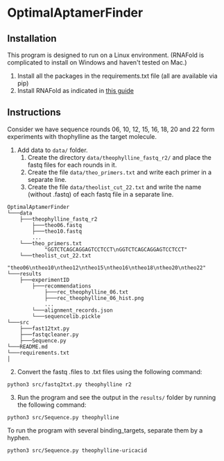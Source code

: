 # OptimalAptamerFinder

## Installation
This program is designed to run on a Linux environment. (RNAFold is complicated to install on Windows and haven't tested on Mac.)
1. Install all the packages in the requirements.txt file (all are available via pip)
2. Install RNAFold as indicated in [this guide](https://algosb2019.sciencesconf.org/data/RNAtutorial.pdf)

## Instructions
 Consider we have sequence rounds 06, 10, 12, 15, 16, 18, 20 and 22 form experiments with thophylline as the target molecule.
 
1. Add data to `data/` folder.
   1. Create the directory `data/theophylline_fastq_r2/` and place the fastq files for each rounds in it.
   2. Create the file `data/theo_primers.txt` and write each primer in a separate line.
   3. Create the file `data/theolist_cut_22.txt` and write the name (without .fastq) of each fastq file in a separate line.
```
OptimalAptamerFinder
└───data
    ├───theophylline_fastq_r2
        ├───theo06.fastq
        ├───theo10.fastq
        ...
    └───theo_primers.txt
            "GGTCTCAGCAGGAGTCCTCCT\nGGTCTCAGCAGGAGTCCTCCT"
    └───theolist_cut_22.txt
            "theo06\ntheo10\ntheo12\ntheo15\ntheo16\ntheo18\ntheo20\ntheo22"
└───results
    ├───experimentID
        ├───recommendations
            ├───rec_theophylline_06.txt
            ├───rec_theophylline_06_hist.png
            ...
        └───alignment_records.json
        └───sequencelib.pickle
└───src
    ├───fast12txt.py
    ├───fastqcleaner.py
    ├───Sequence.py
└───README.md
└───requirements.txt
│
```
2. Convert the fastq .files to .txt files using the following command:
```
python3 src/fastq2txt.py theophylline r2
```
3. Run the program and see the output in the `results/` folder by running the following command:
```
python3 src/Sequence.py theophylline
```
To run the program with several binding_targets, separate them by a hyphen.
```
python3 src/Sequence.py theophylline-uricacid
```
